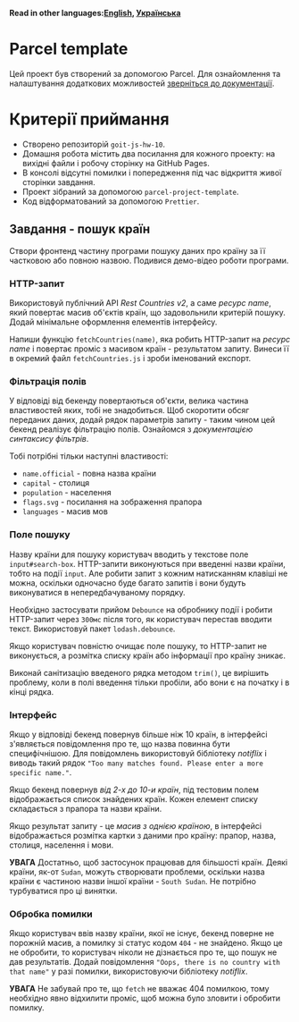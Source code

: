 **Read in other languages:[English](README.md), [Українська](README.ua.md)**

# Parcel template

Цей проект був створений за допомогою Parcel. Для ознайомлення та налаштування
додаткових можливостей [зверніться до документації](https://parceljs.org/).

# Критерії приймання

- Створено репозиторій `goit-js-hw-10`.
- Домашня робота містить два посилання для кожного проекту: на вихідні файли і
  робочу сторінку на GitHub Pages.
- В консолі відсутні помилки і попередження під час відкриття живої сторінки
  завдання.
- Проект зібраний за допомогою `parcel-project-template`.
- Код відформатований за допомогою `Prettier`.

## Завдання - пошук країн

Створи фронтенд частину програми пошуку даних про країну за її частковою або
повною назвою. Подивися демо-відео роботи програми.

### HTTP-запит

Використовуй публічний API _Rest Countries v2_, а саме _ресурс name_, який
повертає масив об'єктів країн, що задовольнили критерій пошуку. Додай мінімальне
оформлення елементів інтерфейсу.

Напиши функцію `fetchCountries(name)`, яка робить HTTP-запит на _ресурс name_ і
повертає проміс з масивом країн - результатом запиту. Винеси її в окремий файл
`fetchCountries.js` і зроби іменований експорт.

### Фільтрація полів

У відповіді від бекенду повертаються об'єкти, велика частина властивостей яких,
тобі не знадобиться. Щоб скоротити обсяг переданих даних, додай рядок параметрів
запиту - таким чином цей бекенд реалізує фільтрацію полів. Ознайомся з
_документацією синтаксису фільтрів_.

Тобі потрібні тільки наступні властивості:

- `name.official` - повна назва країни
- `capital` - столиця
- `population` - населення
- `flags.svg` - посилання на зображення прапора
- `languages` - масив мов

### Поле пошуку

Назву країни для пошуку користувач вводить у текстове поле `input#search-box`.
HTTP-запити виконуються при введенні назви країни, тобто на події `input`. Але
робити запит з кожним натисканням клавіші не можна, оскільки одночасно буде
багато запитів і вони будуть виконуватися в непередбачуваному порядку.

Необхідно застосувати прийом `Debounce` на обробнику події і робити HTTP-запит
через `300мс` після того, як користувач перестав вводити текст. Використовуй
пакет `lodash.debounce`.

Якщо користувач повністю очищає поле пошуку, то HTTP-запит не виконується, а
розмітка списку країн або інформації про країну зникає.

Виконай санітизацію введеного рядка методом `trim()`, це вирішить проблему, коли
в полі введення тільки пробіли, або вони є на початку і в кінці рядка.

### Інтерфейс

Якщо у відповіді бекенд повернув більше ніж 10 країн, в інтерфейсі з'являється
повідомлення про те, що назва повинна бути специфічнішою. Для повідомлень
використовуй бібліотеку _notiflix_ і виводь такий рядок
`"Too many matches found. Please enter a more specific name."`.

Якщо бекенд повернув _від 2-х до 10-и країн_, під тестовим полем відображається
список знайдених країн. Кожен елемент списку складається з прапора та назви
країни.

Якщо результат запиту - це _масив з однією країною_, в інтерфейсі відображається
розмітка картки з даними про країну: прапор, назва, столиця, населення і мови.

**УВАГА** Достатньо, щоб застосунок працював для більшості країн. Деякі країни,
як-от `Sudan`, можуть створювати проблеми, оскільки назва країни є частиною
назви іншої країни - `South Sudan`. Не потрібно турбуватися про ці винятки.

### Обробка помилки

Якщо користувач ввів назву країни, якої не існує, бекенд поверне не порожній
масив, а помилку зі статус кодом `404` - не знайдено. Якщо це не обробити, то
користувач ніколи не дізнається про те, що пошук не дав результатів. Додай
повідомлення `"Oops, there is no country with that name"` у разі помилки,
використовуючи бібліотеку _notiflix_.

**УВАГА** Не забувай про те, що `fetch` не вважає 404 помилкою, тому необхідно
явно відхилити проміс, щоб можна було зловити і обробити помилку.
